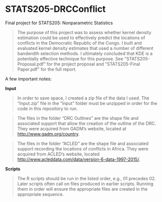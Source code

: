# STATS205-DRCConflict
Final project for STATS205: Nonparametric Statistics

> The purpose of this project was to assess whether kernel density estimation could be used to effectively predict the locations of conflicts in the Democratic Republic of the Congo. I built and evaluated kernel density estimates that used a number of different bandwidth selection methods. I ultimately concluded that KDE is a potentially effective technique for this purpose. See "STATS205-Proposal.pdf" for the project proposal and "STATS205-Final Paper.pdf" for the full report.

A few important notes:

**Input**

> In order to save space, I created a zip file of the data I used. The “Input.zip” file in the “Input” folder must be unzipped in order for the code in this repository to run.

> The files in the folder “DRC Outlines” are the shape file and associated support that allow the creation of the outline of the DRC. They were acquired from GADM’s website, located at http://www.gadm.org/country.

> The files in the folder “ACLED” are the shape file and associated support recording the locations of conflicts in Africa. They were acquired from ACLED’s website, located http://www.acleddata.com/data/version-6-data-1997-2015/.

**Scripts**

> The R scripts should be run in the listed order, e.g., 01 precedes 02. Later scripts often call on files produced in earlier scripts. Running them in order will ensure the appropriate files are created in the appropriate sequence.
